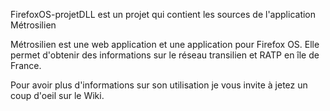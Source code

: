  FirefoxOS-projetDLL est un projet qui contient les sources de l'application Métrosilien 
 
Métrosilien est une web application et une application pour Firefox OS. Elle permet d'obtenir des informations sur le réseau transilien et RATP en île de France. 

Pour avoir plus d'informations sur son utilisation je vous invite à jetez un coup d'oeil sur le Wiki.


